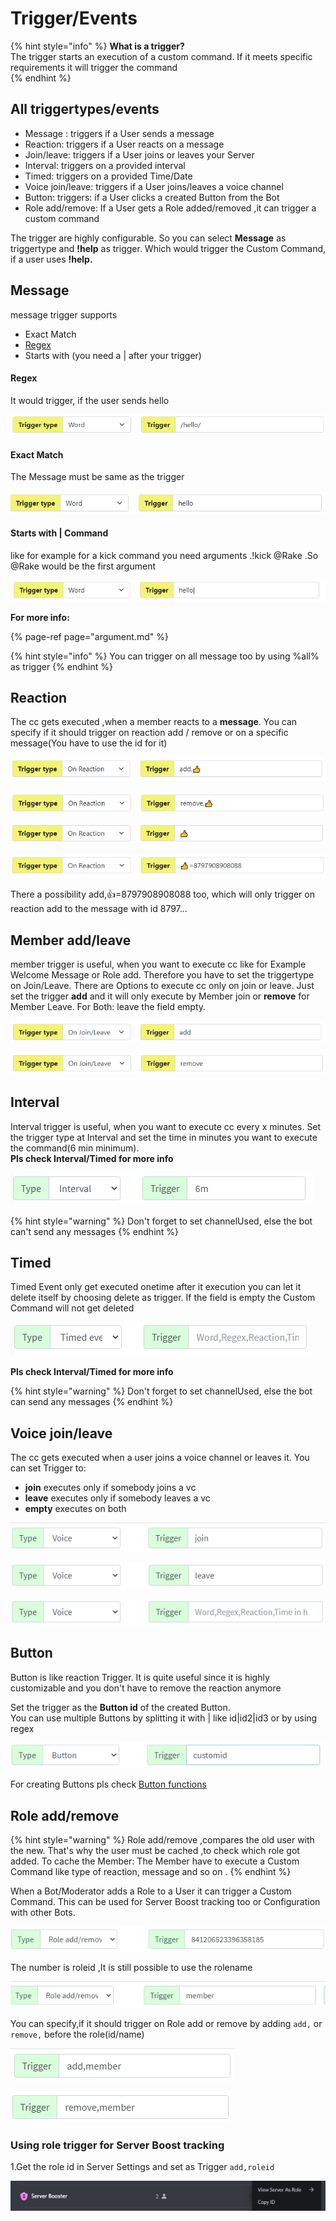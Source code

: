 # Trigger/Events

{% hint style="info" %}
**What is a trigger?**  
The trigger starts an execution of a custom command. If it meets specific requirements it will trigger the command  
{% endhint %}

## All triggertypes/events 

* Message : triggers if a User sends a message 
* Reaction: triggers if a User reacts on a message
* Join/leave: triggers if a User joins or leaves your Server
* Interval: triggers on a provided interval
* Timed: triggers on a provided Time/Date
* Voice join/leave: triggers if a User joins/leaves a voice channel
* Button: triggers: if a User clicks a created Button from the Bot
* Role add/remove: If a User gets a Role added/removed ,it can trigger a custom command

The trigger are highly configurable. So you can select **Message** as triggertype and **!help** as trigger. Which would trigger the Custom Command, if a user uses **!help.**

## Message

message trigger supports

* Exact Match
* [Regex](https://www.sitepoint.com/learn-regex/)
* Starts with \(you need a \| after your trigger\)

#### Regex

It would trigger, if the user sends hello

![execute it if the regex matches with it](../.gitbook/assets/image%20%2814%29.png)

#### Exact Match

The Message must be same as the trigger 

![execute it if the msg is hello will not work if the message is hello Rake](../.gitbook/assets/image%20%2812%29.png)

#### Starts with \| Command

like for example for a kick command you need arguments .!kick @Rake .So @Rake would be the first argument 

![execute it if the message starts with hello](../.gitbook/assets/image%20%2823%29.png)

**For more info:** 

{% page-ref page="argument.md" %}

{% hint style="info" %}
You can trigger on all message too by using %all% as trigger
{% endhint %}

## Reaction

The cc gets executed ,when a member reacts to a **message**. You can specify if it should trigger on reaction add / remove or on a specific message\(You have to use the id for it\)

![execute it if somebody adds the reaction &#x1F44D;](../.gitbook/assets/image%20%289%29.png)

![execute it if somebody removes the reaction &#x1F44D;](../.gitbook/assets/image%20%2837%29.png)

![execute it if somebody add/remove the reaction &#x1F44D;](../.gitbook/assets/image%20%287%29.png)

![execute it if .. a/r the reaction &#x1F44D; on the message with the given id](../.gitbook/assets/image%20%2833%29.png)

There a possibility add,👍=8797908908088 too, which will only trigger on reaction add to the message with id 8797...

## Member add/leave

member trigger is useful, when you want to execute cc like for Example Welcome Message or Role add. Therefore you have to set the triggertype on Join/Leave. There are Options to execute cc only on join or leave. Just set the trigger **add** and it will only execute by Member join or **remove** for Member Leave. For Both: leave the field empty.

![This will execute ,when a member joins](../.gitbook/assets/image%20%2825%29.png)

![This will execute,when a member leaves](../.gitbook/assets/image%20%2840%29.png)

## Interval

Interval trigger is useful, when you want to execute cc every x minutes. Set the trigger type at Interval and set the time in minutes you want to execute the command\(6 min minimum\).  
**Pls check Interval/Timed for more info**

![](../.gitbook/assets/image%20%2855%29.png)

{% hint style="warning" %}
Don't forget to set channelUsed, else the bot can't send any messages 
{% endhint %}

## Timed

Timed Event only get executed onetime after it execution you can let it delete itself by choosing delete as trigger. If the field is  empty the  Custom Command will not get deleted

![](../.gitbook/assets/image%20%2857%29.png)

**Pls check Interval/Timed for more info**

{% hint style="warning" %}
Don't forget to set channelUsed, else the bot can send any messages 
{% endhint %}



## Voice join/leave

The cc gets executed when a user joins a voice channel or leaves it. You can set Trigger to:

* **join**  executes only if somebody joins a vc
* **leave**  executes only if somebody leaves a vc
* **empty** executes on both

![executes on voice join](../.gitbook/assets/image%20%2864%29.png)

![executes on voice leave](../.gitbook/assets/image%20%2865%29.png)

![executes on voice join and leave](../.gitbook/assets/image%20%2863%29.png)

## Button

Button is like reaction Trigger. It is quite useful since it is highly customizable and you don't have to remove the reaction anymore 

Set the trigger as the **Button id** of the created Button.  
You can use multiple Buttons by splitting it with \| like id\|id2\|id3 or by using regex

![executes when the button with the id = customid got clicked](../.gitbook/assets/image%20%2866%29.png)

For creating Buttons pls check [Button functions](../custom-commands/button.md)

## Role add/remove

{% hint style="warning" %}
Role add/remove ,compares the old user with the new. That's why the user must be cached ,to check which role got added. To cache the Member: The Member have to execute a Custom Command like type of reaction, message and so on . 
{% endhint %}

When a Bot/Moderator adds a Role to a User it can trigger a Custom Command. This can be used for Server Boost tracking too or Configuration with other Bots.

![triggers on role add and remove](../.gitbook/assets/image%20%2868%29.png)

The number is roleid ,It is still possible to use the rolename

![](../.gitbook/assets/image%20%2867%29.png)

You can specify,if it should trigger on Role add or remove by adding `add,` or `remove,` before the role\(id/name\)

![](../.gitbook/assets/image%20%2871%29.png)

![](../.gitbook/assets/image%20%2870%29.png)

### Using role trigger for Server Boost tracking

1.Get the role id in Server Settings  and set as Trigger `add,roleid`

![](../.gitbook/assets/image%20%2869%29.png)




